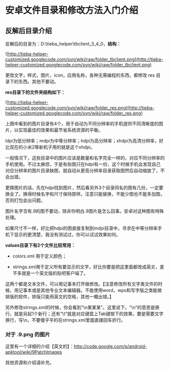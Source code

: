 # 安卓文件目录和修改方法入门介绍

## 反解后目录介绍 ##

反解后的目录为：D:\tieba\_helper\tbclient\_3\_4\_0，**结构：**

![http://tieba-helper-customized.googlecode.com/svn/wiki/raw/folder_tbclient.png](http://tieba-helper-customized.googlecode.com/svn/wiki/raw/folder_tbclient.png)

更改文字，样式，图片，icon，应用名称，各种无需编程的东西，都修改 res 目录下的东西。其他不要动。

**res目录下的文件夹结构如下：**

![http://tieba-helper-customized.googlecode.com/svn/wiki/raw/folder_res.png](http://tieba-helper-customized.googlecode.com/svn/wiki/raw/folder_res.png)


上图中看到的图片目录有4个，用于自动为不同分辨率的手机提供不同清晰度的图片，以实现最佳的效果和最节省系统资源的平衡。

ldpi为低分辨率；mdpi为中等分辨率；hdpi为高分辨率；xhdpi为高清分辨率，好比现在的小米2等新机子用的就是这个xhdpi。

一般情况下，这些目录中的图片应该是数量和名字完全一样的，对应不同分辨率的手机使用。不过太麻烦，于是有些图只在hdpi有一份，这个时候手机会发现自己对应分辨率的图片目录缺图，就自动从更高分辨率目录获取图然后自动缩放了，不会出错。

更换图片的话，先在hdpi找到图片，然后看另外3个目录同名的图有几份，一定要换全了。换得时候名字和尺寸保持原样。注意只能替换，不能少图也不能多加图，否则打包会出问题。

图片名字含有.9的图不要动，除非你明白.9图片是怎么回事。安卓对这种图有特殊处理。

如果尺寸不一样，好比把hdpi的图直接复制到mdpi目录中，寻求在中等分辨率手机下显示的更清楚，我没有测试过，你可以试试效果如何。

**values目录下有2个文件比较常用：**

  * colors.xml 用于定义颜色；

  * strings.xml用于定义所有要显示的文字，好比你要是把这里面都改成英文，差不多就是一个英文版的贴吧客户端了。


这两个都是文本文件，可以用记事本打开做修改。【注意修改所有文字类文件的时候，用记事本或是其他专业文本编辑器。不能使用word，wps和写字版之类能做排版的软件，排版只能用英文的空格，其他一概出错。】


另外修改strings.xml的时候，你会看到“\n某某某”。这里说下。“\n”的意思是换行，就是另起1个新行；还有“\t”就是对应键盘上Tab键按下的效果。要是需要文字换行，写\n，不要傻乎乎的在strings.xml里面直接回车折行。


### 对于 .9.png 的图片 ###


这里有一个详细的介绍【英文的】：http://code.google.com/p/android-apktool/wiki/9PatchImages


其他资源和介绍请补充。






